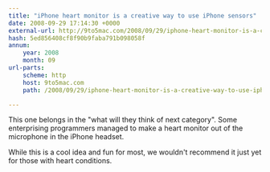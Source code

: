 ```yaml
---
title: "iPhone heart monitor is a creative way to use iPhone sensors"
date: 2008-09-29 17:14:30 +0000
external-url: http://9to5mac.com/2008/09/29/iphone-heart-monitor-is-a-creative-way-to-use-iphone-sensors/
hash: 5ed856408cf8f90b9faba791b098058f
annum:
    year: 2008
    month: 09
url-parts:
    scheme: http
    host: 9to5mac.com
    path: /2008/09/29/iphone-heart-monitor-is-a-creative-way-to-use-iphone-sensors/

---
```



This one belongs in the "what will they think of next category".  Some enterprising programmers managed to make a heart monitor out of the microphone in the iPhone headset.

     



While this is a cool idea and fun for most, we wouldn't recommend it just yet for those with heart conditions.

          


